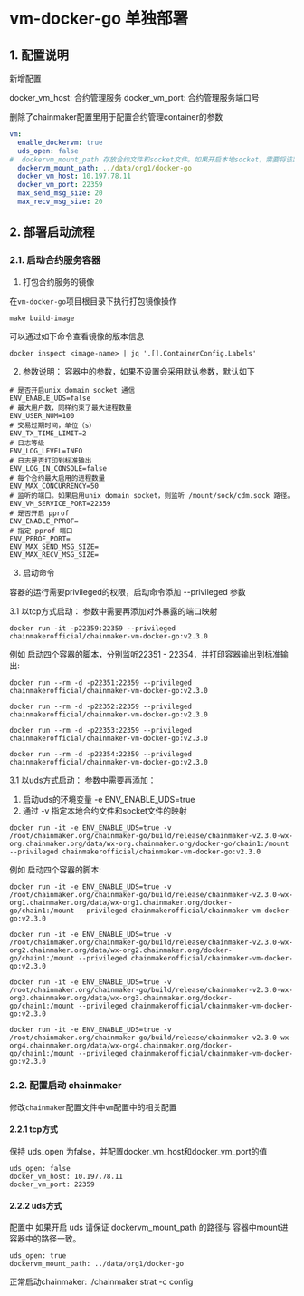 # vm-docker-go 单独部署

## 1. 配置说明

新增配置

docker_vm_host:  合约管理服务
docker_vm_port:  合约管理服务端口号

删除了chainmaker配置里用于配置合约管理container的参数

```yml
vm:
  enable_dockervm: true
  uds_open: false
#  dockervm_mount_path 存放合约文件和socket文件。如果开启本地socket，需要将该路径中的以chainid命名的文件夹 mount 到容器里的 /mount 目录下
  dockervm_mount_path: ../data/org1/docker-go  
  docker_vm_host: 10.197.78.11
  docker_vm_port: 22359
  max_send_msg_size: 20
  max_recv_msg_size: 20
```

## 2. 部署启动流程


### 2.1. 启动合约服务容器

1. 打包合约服务的镜像

在`vm-docker-go`项目根目录下执行打包镜像操作
```shell
make build-image 
```

可以通过如下命令查看镜像的版本信息
```shell
docker inspect <image-name> | jq '.[].ContainerConfig.Labels'
```

2. 参数说明：
容器中的参数，如果不设置会采用默认参数，默认如下

```
# 是否开启unix domain socket 通信
ENV_ENABLE_UDS=false
# 最大用户数，同样约束了最大进程数量
ENV_USER_NUM=100
# 交易过期时间，单位（s）
ENV_TX_TIME_LIMIT=2
# 日志等级
ENV_LOG_LEVEL=INFO
# 日志是否打印到标准输出
ENV_LOG_IN_CONSOLE=false
# 每个合约最大启用的进程数量
ENV_MAX_CONCURRENCY=50
# 监听的端口。如果启用unix domain socket，则监听 /mount/sock/cdm.sock 路径。
ENV_VM_SERVICE_PORT=22359
# 是否开启 pprof
ENV_ENABLE_PPROF=
# 指定 pprof 端口
ENV_PPROF_PORT=
ENV_MAX_SEND_MSG_SIZE= 
ENV_MAX_RECV_MSG_SIZE=
```

3. 启动命令

容器的运行需要privileged的权限，启动命令添加 --privileged 参数

3.1 以tcp方式启动：
参数中需要再添加对外暴露的端口映射

```shell
docker run -it -p22359:22359 --privileged chainmakerofficial/chainmaker-vm-docker-go:v2.3.0
```

例如 启动四个容器的脚本，分别监听22351 - 22354，并打印容器输出到标准输出:

```shell
docker run --rm -d -p22351:22359 --privileged chainmakerofficial/chainmaker-vm-docker-go:v2.3.0

docker run --rm -d -p22352:22359 --privileged chainmakerofficial/chainmaker-vm-docker-go:v2.3.0

docker run --rm -d -p22353:22359 --privileged chainmakerofficial/chainmaker-vm-docker-go:v2.3.0

docker run --rm -d -p22354:22359 --privileged chainmakerofficial/chainmaker-vm-docker-go:v2.3.0

```
3.1 以uds方式启动：
参数中需要再添加：
1. 启动uds的环境变量 -e ENV_ENABLE_UDS=true
2. 通过 -v 指定本地合约文件和socket文件的映射

```shell
docker run -it -e ENV_ENABLE_UDS=true -v /root/chainmaker.org/chainmaker-go/build/release/chainmaker-v2.3.0-wx-org.chainmaker.org/data/wx-org.chainmaker.org/docker-go/chain1:/mount --privileged chainmakerofficial/chainmaker-vm-docker-go:v2.3.0
```


例如 启动四个容器的脚本:
```shell
docker run -it -e ENV_ENABLE_UDS=true -v /root/chainmaker.org/chainmaker-go/build/release/chainmaker-v2.3.0-wx-org1.chainmaker.org/data/wx-org1.chainmaker.org/docker-go/chain1:/mount --privileged chainmakerofficial/chainmaker-vm-docker-go:v2.3.0

docker run -it -e ENV_ENABLE_UDS=true -v /root/chainmaker.org/chainmaker-go/build/release/chainmaker-v2.3.0-wx-org2.chainmaker.org/data/wx-org2.chainmaker.org/docker-go/chain1:/mount --privileged chainmakerofficial/chainmaker-vm-docker-go:v2.3.0

docker run -it -e ENV_ENABLE_UDS=true -v /root/chainmaker.org/chainmaker-go/build/release/chainmaker-v2.3.0-wx-org3.chainmaker.org/data/wx-org3.chainmaker.org/docker-go/chain1:/mount --privileged chainmakerofficial/chainmaker-vm-docker-go:v2.3.0

docker run -it -e ENV_ENABLE_UDS=true -v /root/chainmaker.org/chainmaker-go/build/release/chainmaker-v2.3.0-wx-org4.chainmaker.org/data/wx-org4.chainmaker.org/docker-go/chain1:/mount --privileged chainmakerofficial/chainmaker-vm-docker-go:v2.3.0

```

### 2.2. 配置启动 chainmaker

修改`chainmaker`配置文件中`vm`配置中的相关配置

#### 2.2.1 tcp方式
保持 uds_open 为false，并配置docker_vm_host和docker_vm_port的值
```
uds_open: false
docker_vm_host: 10.197.78.11
docker_vm_port: 22359
```
#### 2.2.2 uds方式

配置中 如果开启 uds
请保证 dockervm_mount_path 的路径与 容器中mount进容器中的路径一致。

```
uds_open: true
dockervm_mount_path: ../data/org1/docker-go  
```

正常启动chainmaker: ./chainmaker strat -c config 
